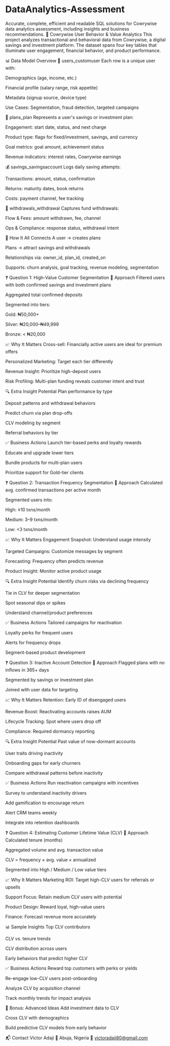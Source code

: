 # DataAnalytics-Assessment
Accurate, complete, efficient and readable SQL solutions for Cowrywise data analytics assessment, including insights and business recommendations.
🧠 Cowrywise User Behavior & Value Analytics
This project analyzes transactional and behavioral data from Cowrywise, a digital savings and investment platform. The dataset spans four key tables that illuminate user engagement, financial behavior, and product performance.

📊 Data Model Overview
👤 users_customuser
Each row is a unique user with:

Demographics (age, income, etc.)

Financial profile (salary range, risk appetite)

Metadata (signup source, device type)

Use Cases: Segmentation, fraud detection, targeted campaigns

💼 plans_plan
Represents a user's savings or investment plan:

Engagement: start date, status, and next charge

Product type: flags for fixed/investment, savings, and currency

Goal metrics: goal amount, achievement status

Revenue indicators: interest rates, Cowrywise earnings

💰 savings_savingsaccount
Logs daily saving attempts:

Transactions: amount, status, confirmation

Returns: maturity dates, book returns

Costs: payment channel, fee tracking

💸 withdrawals_withdrawal
Captures fund withdrawals:

Flow & Fees: amount withdrawn, fee, channel

Ops & Compliance: response status, withdrawal intent

🔗 How It All Connects
A user → creates plans

Plans → attract savings and withdrawals

Relationships via: owner_id, plan_id, created_on

Supports: churn analysis, goal tracking, revenue modeling, segmentation

❓ Question 1: High-Value Customer Segmentation
🧩 Approach
Filtered users with both confirmed savings and investment plans

Aggregated total confirmed deposits

Segmented into tiers:

Gold: ₦50,000+

Silver: ₦20,000–₦49,999

Bronze: < ₦20,000

📈 Why It Matters
Cross-sell: Financially active users are ideal for premium offers

Personalized Marketing: Target each tier differently

Revenue Insight: Prioritize high-deposit users

Risk Profiling: Multi-plan funding reveals customer intent and trust

🔍 Extra Insight Potential
Plan performance by type

Deposit patterns and withdrawal behaviors

Predict churn via plan drop-offs

CLV modeling by segment

Referral behaviors by tier

✅ Business Actions
Launch tier-based perks and loyalty rewards

Educate and upgrade lower tiers

Bundle products for multi-plan users

Prioritize support for Gold-tier clients

❓ Question 2: Transaction Frequency Segmentation
🧩 Approach
Calculated avg. confirmed transactions per active month

Segmented users into:

High: ≥10 txns/month

Medium: 3–9 txns/month

Low: <3 txns/month

📈 Why It Matters
Engagement Snapshot: Understand usage intensity

Targeted Campaigns: Customize messages by segment

Forecasting: Frequency often predicts revenue

Product Insight: Monitor active product usage

🔍 Extra Insight Potential
Identify churn risks via declining frequency

Tie in CLV for deeper segmentation

Spot seasonal dips or spikes

Understand channel/product preferences

✅ Business Actions
Tailored campaigns for reactivation

Loyalty perks for frequent users

Alerts for frequency drops

Segment-based product development

❓ Question 3: Inactive Account Detection
🧩 Approach
Flagged plans with no inflows in 365+ days

Segmented by savings or investment plan

Joined with user data for targeting

📈 Why It Matters
Retention: Early ID of disengaged users

Revenue Boost: Reactivating accounts raises AUM

Lifecycle Tracking: Spot where users drop off

Compliance: Required dormancy reporting

🔍 Extra Insight Potential
Past value of now-dormant accounts

User traits driving inactivity

Onboarding gaps for early churners

Compare withdrawal patterns before inactivity

✅ Business Actions
Run reactivation campaigns with incentives

Survey to understand inactivity drivers

Add gamification to encourage return

Alert CRM teams weekly

Integrate into retention dashboards

❓ Question 4: Estimating Customer Lifetime Value (CLV)
🧩 Approach
Calculated tenure (months)

Aggregated volume and avg. transaction value

CLV = frequency × avg. value × annualized

Segmented into High / Medium / Low value tiers

📈 Why It Matters
Marketing ROI: Target high-CLV users for referrals or upsells

Support Focus: Retain medium CLV users with potential

Product Design: Reward loyal, high-value users

Finance: Forecast revenue more accurately

📊 Sample Insights
Top CLV contributors

CLV vs. tenure trends

CLV distribution across users

Early behaviors that predict higher CLV

✅ Business Actions
Reward top customers with perks or yields

Re-engage low-CLV users post-onboarding

Analyze CLV by acquisition channel

Track monthly trends for impact analysis

🧠 Bonus: Advanced Ideas
Add investment data to CLV

Cross CLV with demographics

Build predictive CLV models from early behavior

📬 Contact
Victor Adaji
📍 Abuja, Nigeria
📧 victoradaji80@gmail.com
